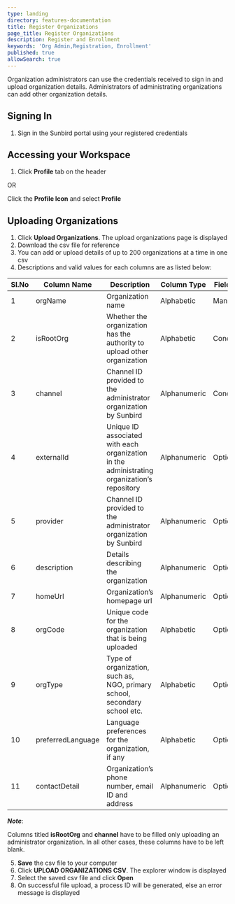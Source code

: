 ```yaml
---
type: landing
directory: features-documentation
title: Register Organizations
page_title: Register Organizations
description: Register and Enrollment
keywords: 'Org Admin,Registration, Enrollment'
published: true
allowSearch: true
---
```


Organization administrators can use the credentials received to sign in and upload organization details. Administrators of administrating organizations can add other organization details.

## Signing In

1. Sign in the Sunbird portal using your registered credentials

## Accessing your Workspace

1. Click **Profile** tab on the header 

OR 

Click the **Profile Icon** and select **Profile**

## Uploading Organizations

1. Click **Upload Organizations**. The upload organizations page is displayed
2. Download the csv file for reference
3. You can add or upload details of up to 200 organizations at a time in one csv
4. Descriptions and valid values for each columns are as listed below:

Sl.No |Column Name  |Description  |Column Type  |Field Type |Valid Values
------|-------------|-------------|-------------|-----------|-------------
1 |orgName  |Organization name  |Alphabetic |Mandatory
2 |isRootOrg  |Whether the  organization has the authority to upload other organization |Alphabetic |Conditional  |TRUE, FALSE
3 |channel  |Channel ID provided to the administrator organization by Sunbird |Alphanumeric |Conditional  |
4 |externalId |Unique ID associated with each organization in the administrating  organization’s repository |Alphanumeric |Optional |
5 |provider |Channel ID provided to the administrator organization by Sunbird |Alphanumeric |Optional |
6 |description  |Details describing  the organization |Alphanumeric |Optional |
7 |homeUrl  |Organization’s homepage url  |Alphanumeric |Optional |
8 |orgCode  |Unique code for the organization that is being uploaded  |Alphabetic |Optional |
9 |orgType  |Type of organization, such as, NGO, primary school, secondary school etc.  |Alphabetic |Optional
10  |preferredLanguage  |Language preferences for the organization, if any  |Alphabetic |Optional |English, Gujarati, Hindi, Kannada, Marathi, Punjabi, Tamil, Telugu
11  |contactDetail  |Organization’s phone number, email ID and address  |Alphanumeric |Optional | [{'address':'address','phone':'xxxxxxxx','fax':'xxxxx'}]

***Note***: 

Columns titled **isRootOrg** and **channel** have to be filled only uploading an administrator organization. In all other cases, these columns have to be left blank.

5. **Save** the csv file to your computer
6. Click **UPLOAD ORGANIZATIONS CSV**. The explorer window is displayed
7. Select the saved csv file and click **Open**
8. On successful file upload, a process ID will be generated, else an error message is displayed
























   

